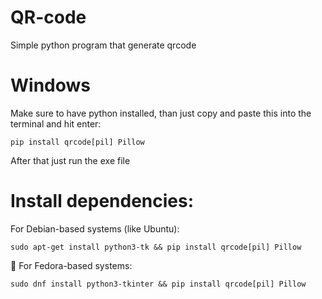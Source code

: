 # QR-code
Simple python program that generate qrcode

# Windows
Make sure to have python installed, than just copy and paste this into the terminal and hit enter: 
```
pip install qrcode[pil] Pillow
```
After that just run the exe file

# Install dependencies:
For Debian-based systems (like Ubuntu):
```
sudo apt-get install python3-tk && pip install qrcode[pil] Pillow
```
:eyes: For Fedora-based systems:
```
sudo dnf install python3-tkinter && pip install qrcode[pil] Pillow
```
